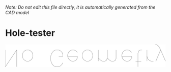 ###### Note: Do not edit this file directly, it is automatically generated from the CAD model

# Hole-tester

![](/project.svg)

